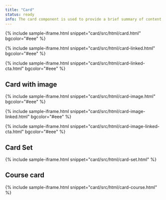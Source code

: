 ```yaml
---
title: "Card"
status: ready
info: The card component is used to provide a brief summary of content or a task, often with a link to more detail. Cards are frequently displayed alongside other cards in a [card set](/blocks/card-set/) to group related content or tasks.
---
```


{% include sample-iframe.html snippet="card/src/html/card.html" bgcolor="#eee" %}

{% include sample-iframe.html snippet="card/src/html/card-linked.html" bgcolor="#eee" %}

{% include sample-iframe.html snippet="card/src/html/card-linked-cta.html" bgcolor="#eee" %}

## Card with image

{% include sample-iframe.html snippet="card/src/html/card-image.html" bgcolor="#eee" %}

{% include sample-iframe.html snippet="card/src/html/card-image-linked.html" bgcolor="#eee" %}

{% include sample-iframe.html snippet="card/src/html/card-image-linked-cta.html" bgcolor="#eee" %}

## Card Set

{% include sample-iframe.html snippet="card/src/html/card-set.html" %}

## Course card

{% include sample-iframe.html snippet="card/src/html/card-course.html" %}
